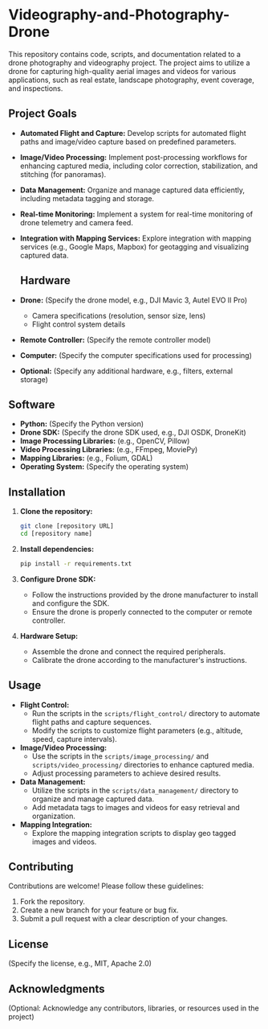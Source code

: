 # Videography-and-Photography-Drone

This repository contains code, scripts, and documentation related to a drone photography and videography project. The project aims to utilize a drone for capturing high-quality aerial images and videos for various applications, such as real estate, landscape photography, event coverage, and inspections.

## Project Goals

* **Automated Flight and Capture:** Develop scripts for automated flight paths and image/video capture based on predefined parameters.
* **Image/Video Processing:** Implement post-processing workflows for enhancing captured media, including color correction, stabilization, and stitching (for panoramas).
* **Data Management:** Organize and manage captured data efficiently, including metadata tagging and storage.
* **Real-time Monitoring:** Implement a system for real-time monitoring of drone telemetry and camera feed.
* **Integration with Mapping Services:** Explore integration with mapping services (e.g., Google Maps, Mapbox) for geotagging and visualizing captured data.

  ## Hardware

* **Drone:** (Specify the drone model, e.g., DJI Mavic 3, Autel EVO II Pro)
    * Camera specifications (resolution, sensor size, lens)
    * Flight control system details
* **Remote Controller:** (Specify the remote controller model)
* **Computer:** (Specify the computer specifications used for processing)
* **Optional:** (Specify any additional hardware, e.g., filters, external storage)

## Software

* **Python:** (Specify the Python version)
* **Drone SDK:** (Specify the drone SDK used, e.g., DJI OSDK, DroneKit)
* **Image Processing Libraries:** (e.g., OpenCV, Pillow)
* **Video Processing Libraries:** (e.g., FFmpeg, MoviePy)
* **Mapping Libraries:** (e.g., Folium, GDAL)
* **Operating System:** (Specify the operating system)

## Installation

1.  **Clone the repository:**

    ```bash
    git clone [repository URL]
    cd [repository name]
    ```

2.  **Install dependencies:**

    ```bash
    pip install -r requirements.txt
    ```

3.  **Configure Drone SDK:**

    * Follow the instructions provided by the drone manufacturer to install and configure the SDK.
    * Ensure the drone is properly connected to the computer or remote controller.

4.  **Hardware Setup:**

    * Assemble the drone and connect the required peripherals.
    * Calibrate the drone according to the manufacturer's instructions.

## Usage

* **Flight Control:**
    * Run the scripts in the `scripts/flight_control/` directory to automate flight paths and capture sequences.
    * Modify the scripts to customize flight parameters (e.g., altitude, speed, capture intervals).
* **Image/Video Processing:**
    * Use the scripts in the `scripts/image_processing/` and `scripts/video_processing/` directories to enhance captured media.
    * Adjust processing parameters to achieve desired results.
* **Data Management:**
    * Utilize the scripts in the `scripts/data_management/` directory to organize and manage captured data.
    * Add metadata tags to images and videos for easy retrieval and organization.
* **Mapping Integration:**
    * Explore the mapping integration scripts to display geo tagged images and videos.

## Contributing

Contributions are welcome! Please follow these guidelines:

1.  Fork the repository.
2.  Create a new branch for your feature or bug fix.
3.  Submit a pull request with a clear description of your changes.

## License

(Specify the license, e.g., MIT, Apache 2.0)

## Acknowledgments

(Optional: Acknowledge any contributors, libraries, or resources used in the project)
